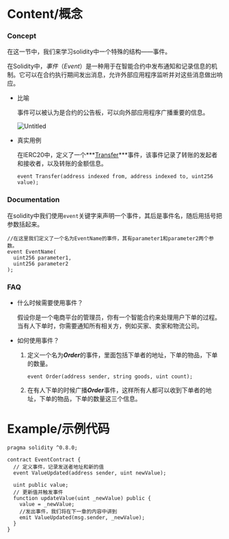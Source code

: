 # Content/概念

### Concept

在这一节中，我们来学习solidity中一个特殊的结构——事件。

在Solidity中，*事件*（*Event*）是一种用于在智能合约中发布通知和记录信息的机制。它可以在合约执行期间发出消息，允许外部应用程序监听并对这些消息做出响应。

- 比喻
    
    事件可以被认为是合约的公告板，可以向外部应用程序广播重要的信息。
    
    ![Untitled](./img/1-1.pngg)
    
- 真实用例
    
    在IERC20中，定义了一个***[Transfer](https://github.com/OpenZeppelin/openzeppelin-contracts/blob/9ef69c03d13230aeff24d91cb54c9d24c4de7c8b/contracts/token/ERC20/IERC20.sol#L16C77-L16C77)***事件，该事件记录了转账的发起者和接收者，以及转账的金额信息。
    
    ```solidity
    event Transfer(address indexed from, address indexed to, uint256 value);
    ```
    

### Documentation

在solidity中我们使用`event`关键字来声明一个事件，其后是事件名，随后用括号把参数括起来。

```solidity
//在这里我们定义了一个名为EventName的事件，其有parameter1和parameter2两个参数。
event EventName(
  uint256 parameter1,
  uint256 parameter2
);
```

### FAQ

- 什么时候需要使用事件？
    
    假设你是一个电商平台的管理员，你有一个智能合约来处理用户下单的过程。当有人下单时，你需要通知所有相关方，例如买家、卖家和物流公司。
    
- 如何使用事件？
    1. 定义一个名为***Order***的事件，里面包括下单者的地址，下单的物品，下单的数量。
        
        ```solidity
        event Order(address sender, string goods, uint count);
        ```
        
    2. 在有人下单的时候广播***Order***事件，这样所有人都可以收到下单者的地址，下单的物品，下单的数量这三个信息。

# Example/示例代码

```solidity
pragma solidity ^0.8.0;

contract EventContract {
  // 定义事件，记录发送者地址和新的值
  event ValueUpdated(address sender, uint newValue);

  uint public value;
  // 更新值并触发事件
  function updateValue(uint _newValue) public {
    value = _newValue;
    //发出事件，我们将在下一章的内容中讲到
    emit ValueUpdated(msg.sender, _newValue);
  }
}
```
